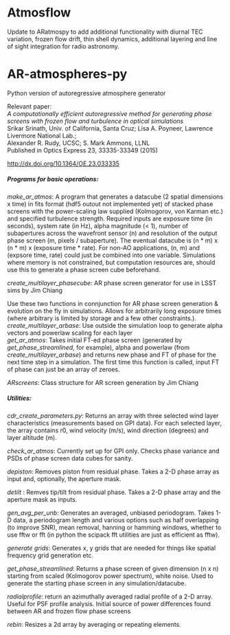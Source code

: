 # Atmosflow
Update to ARatmospy to add additional functionality with diurnal TEC variation, frozen flow drift, thin shell dynamics, additional layering and line of sight integration for radio astronomy. 

# AR-atmospheres-py
Python version of autoregressive atmosphere generator

Relevant paper:  
_A computationally efficient autoregressive method for generating phase screens with frozen flow and turbulence in optical simulations_  
Srikar Srinath, Univ. of California, Santa Cruz; Lisa A. Poyneer, Lawrence Livermore National Lab.;  
Alexander R. Rudy, UCSC; S. Mark Ammons, LLNL  
Published in Optics Express 23, 33335-33349 (2015)

http://dx.doi.org/10.1364/OE.23.033335

##### Programs for basic operations:
_make_ar_atmos_: A program that generates a datacube (2 spatial dimensions x time) in fits format (hdf5 outout not implemented yet)
of stacked phase screens with the power-scaling law supplied (Kolmogorov, von Karman etc.) and specified turbulence strength.
Required inputs are exposure time (in seconds), system rate (in Hz), alpha magnitude (< 1), number of subapertures across the
wavefront sensor (n) and resolution of the output phase screen (m, pixels / subaperture). The eventual datacube is (n * m) x 
(n * m) x (exposure time * rate). For non-AO applications, (n, m) and (expsore time, rate) could just be combined into one
variable. Simulations where memory is not constrained, but computation resources are, should use this to generate a phase screen
cube beforehand. 

_create_multilayer_phasecube_: AR phase screen generator for use in LSST sims by Jim Chiang 

Use these two functions in connjunction for AR phase screen generation & evolution on the fly in simulations. Allows
for arbitrarily long exposure times (where arbitrary is limited by storage and a few other constraints.).  
_create_multilayer_arbase_: Use outside the simulation loop to generate alpha vectors and powerlaw scaling for each layer  
_get_ar_atmos_: Takes initial FT-ed phase screen (generated by _get_phase_streamlined_, for example), alpha and powerlaw (from 
_create_multilayer_arbase_) and returns new phase and FT of phase for the next time step in a simulation. The first time
this function is called, input FT of phase can just be an array of zeroes. 

_ARscreens_: Class structure for AR screen generation by Jim Chiang

##### Utilities:
_cdr_create_parameters.py_: Returns an array with three selected wind layer characteristics (measurements based on GPI data). 
For each selected layer, the array contains r0, wind velocity (m/s), wind direction (degrees) and layer altitude (m).

_check_ar_atmos_: Currently set up for GPI only. Checks phase variance and PSDs of phase screen data cubes for sanity.

_depiston_: Removes piston from residual phase. Takes a 2-D phase array as input and, optionally, the aperture mask.

_detilt_ : Remves tip/tilt from residual phase. Takes a 2-D phase array and the aperture mask as inputs.

_gen_avg_per_unb_: Generates an averaged, unbiased periodogram. Takes 1-D data, a periodogram length and various options such as
half overlapping (to improve SNR), mean removal, hanning or hamming windows, whether to use fftw or fft (in python the scipack 
fft utilities are just as efficient as fftw).

_generate grids_: Generates x, y grids that are needed for things like spatial frequency grid generation etc.

_get_phase_streamlined_: Returns a phase screen of given dimension (n x n) starting from scaled (Kolmogorov power spectrum),
white noise. Used to generate the starting phase screen in any simulation/datacube. 

_radialprofile_: return an azimuthally averaged radial profile of a 2-D array. Useful for PSF profile analysis. Initial source
of power differences found between AR and frozen flow phase screens

_rebin_: Resizes a 2d array by averaging or repeating elements.
